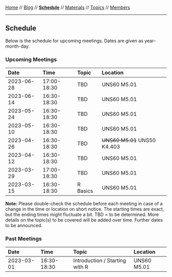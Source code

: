 [Home](README.md) // [Blog](blog.md) // **[Schedule](schedule.md)** // [Materials](/materials/materials.md) // [Topics](topics.md) // [Members](members.md)

---

## Schedule

Below is the schedule for upcoming meetings. Dates are given as year-month-day.

### Upcoming Meetings

Date | Time | Topic | Location
:--- | :--- | :---- | :-------
2023-06-28 | 17:00-18:30 | TBD | UNS60 M5.01
2023-06-14 | 16:30-18:30 | TBD | UNS60 M5.01
2023-05-24 | 16:30-18:30 | TBD | UNS60 M5.01
2023-05-10 | 16:30-18:30 | TBD | UNS60 M5.01
2023-04-26 | 16:30-18:30 | TBD | ~~UNS60 M5.01~~ UNS50 K4.403
2023-04-12 | 16:30-18:30 | TBD | UNS60 M5.01
2023-03-29 | 17:00-18:30 | TBD | UNS60 M5.01
2023-03-15 | 16:30-18:30 | R Basics | UNS60 M5.01

**Note:** Please double-check the schedule before each meeting in case of a change in the time or location on short notice. The starting times are exact, but the ending times might fluctuate a bit. TBD = to be determined. More details on the topic(s) to be covered will be added over time. Further dates to be announced.

### Past Meetings

Date | Time | Topic | Location
:--- | :--- | :---- | :-------
2023-03-01 | 16:30-18:30 | Introduction / Starting with R | UNS60 M5.01

